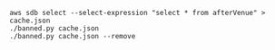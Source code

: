 
    aws sdb select --select-expression "select * from afterVenue" > cache.json
    ./banned.py cache.json
    ./banned.py cache.json --remove

